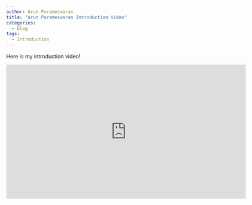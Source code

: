 ```yaml
---
author: Arun Parameswaran
title: "Arun Parameswaran Introduction Video"
categories:
  - blog
tags:
  - Introduction
---
```


Here is my introduction video!

<iframe width="640" height="360" src="https://www.youtube-nocookie.com/embed/_g2RjuC1laI?controls=0&amp;showinfo=0" frameborder="0" allowfullscreen></iframe